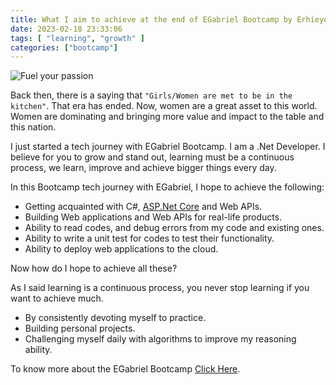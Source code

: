 ```yaml
---
title: What I aim to achieve at the end of EGabriel Bootcamp by Erhieyovwe Mary
date: 2023-02-18 23:33:06
tags: [ "learning", "growth" ]
categories: ["bootcamp"]
---
```


<img src="https://res.cloudinary.com/virifortissimi/image/upload/v1676760301/Week%20Two/e718ad562bd1e29d1911d0dd2d41b250.avif" class="" width="auto" height="auto" alt="Fuel your passion" />

Back then, there is a saying that `"Girls/Women are met to be in the kitchen"`. That era has ended. Now, women are a great asset to this world. Women are dominating and bringing more value and impact to the table and this nation.

<!-- more -->

I just started a tech journey with EGabriel Bootcamp. I am a .Net Developer. I believe for you to grow and stand out, learning must be a continuous process, we learn, improve and achieve bigger things every day.

In this Bootcamp tech journey with EGabriel, I hope to achieve the following:

- Getting acquainted with C#, [ASP.Net Core](http://asp.net/) and Web APIs.
- Building Web applications and Web APIs for real-life products.
- Ability to read codes, and debug errors from my code and existing ones.
- Ability to write a unit test for codes to test their functionality.
- Ability to deploy web applications to the cloud.

Now how do I hope to achieve all these?

As I said learning is a continuous process, you never stop learning if you want to achieve much.

- By consistently devoting myself to practice.
- Building personal projects.
- Challenging myself daily with algorithms to improve my reasoning ability.

To know more about the EGabriel Bootcamp [Click Here](https://www.egabriel.dev/bootcamp).